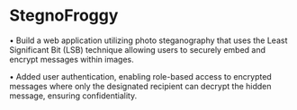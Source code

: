 # StegnoFroggy
• Build a web application utilizing photo steganography that uses the Least Significant Bit (LSB) technique allowing users to securely embed and encrypt messages within images.

• Added user authentication, enabling role-based access to encrypted messages where only the designated recipient can decrypt the hidden message, ensuring confidentiality.
